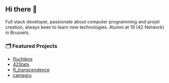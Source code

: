 ## Hi there 👋

Full stack developer, passionate about computer programming and projet creation, always keen to learn new technologies. Alumni at 19 (42 Network) in Brussels.

### 🗂️ Featured Projects

- [fluchtens](https://fluchtens.com)
- [42Stats](https://42stats.fluchtens.com)
- [ft_transcendence](https://pong.fluchtens.com)
- [camagru](https://camagru.fluchtens.com)
